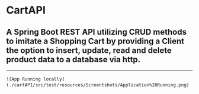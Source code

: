 # CartAPI
## A Spring Boot REST API utilizing CRUD methods to imitate a Shopping Cart by providing a Client the option to insert, update, read and delete product data to a database via http.
<hr/>

	![App Running locally](./cartAPI/src/test/resources/Screentshots/Application%20Running.png)